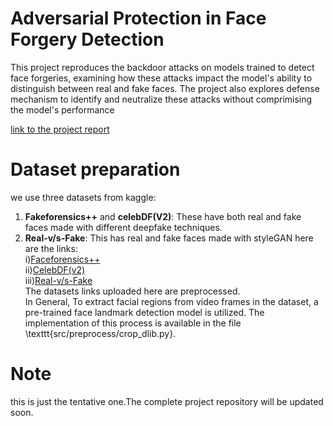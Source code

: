 # Adversarial Protection in Face Forgery Detection
  This project reproduces the backdoor attacks on models trained to detect face forgeries, examining how these attacks impact the model's ability to distinguish between real and fake faces.
  The project also explores defense mechanism to identify and neutralize these attacks without comprimising the model's performance<br>

  [link to the project report](https://drive.google.com/file/d/19dICnPXcaYSrgrU3HtvcrESikHkwM5ko/view?usp=drive_link)
  
# Dataset preparation
we use three datasets from kaggle:
1. **Fakeforensics++** and **celebDF(V2)**: These have both real and fake faces made with different deepfake techniques.
2. **Real-v/s-Fake**: This has real and fake faces made with styleGAN
here are the links:<br>
 i)[Faceforensics++](https://drive.google.com/file/d/1KDMFUdNPZ1fVKcZMhh0OJ0939rHnlv00/view?usp=drive_link)<br>
 ii)[CelebDF(v2)](https://drive.google.com/file/d/1bmBvCR3R4h_aIpisXOQpy-MqJKN_M_Uk/view?usp=drive_link)<br>
 iii)[Real-v/s-Fake](https://drive.google.com/file/d/1eqNqWSSVk3eHjvZqXYsVk_fDTgwKQfkr/view?usp=drive_link)<br>
 The datasets links uploaded here are preprocessed.<br>
In General, To extract facial regions from video frames in the  dataset, a pre-trained face landmark detection model is utilized. The implementation of this process is available in the file \texttt{src/preprocess/crop\_dlib.py}.<br>


# Note
this is just the tentative one.The complete project repository will be updated soon.

